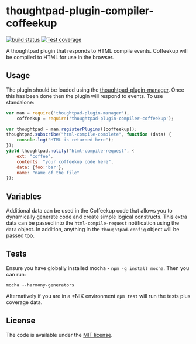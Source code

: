 thoughtpad-plugin-compiler-coffeekup
=================================

[![build status][travis-image]][travis-url]
[![Test coverage][coveralls-image]][coveralls-url]

A thoughtpad plugin that responds to HTML compile events. Coffeekup will be compiled to HTML for use in the browser.

## Usage

The plugin should be loaded using the [thoughtpad-plugin-manager](https://github.com/thoughtpad/thoughtpad-plugin-manager). Once this has been done then the plugin will respond to events. To use standalone:

```JavaScript
var man = require('thoughtpad-plugin-manager'),
    coffeekup = require('thoughtpad-plugin-compiler-coffeekup');

var thoughtpad = man.registerPlugins([coffeekup]);
thoughtpad.subscribe("html-compile-complete", function (data) {
    console.log("HTML is returned here"); 
});
yield thoughtpad.notify("html-compile-request", { 
    ext: "coffee", 
    contents: "your coffeekup code here", 
    data: {foo:'bar'},
    name: "name of the file"
});
```

## Variables

Additional data can be used in the Coffeekup code that allows you to dynamically generate code and create simple logical constructs. This extra data can be passed into the `html-compile-request` notification using the `data` object. In addition, anything in the `thoughtpad.config` object will be passed too.

## Tests

Ensure you have globally installed mocha - `npm -g install mocha`. Then you can run:

`mocha --harmony-generators`

Alternatively if you are in a *NIX environment `npm test` will run the tests plus coverage data.

## License

The code is available under the [MIT license](http://deif.mit-license.org/).

[travis-image]: https://img.shields.io/travis/thoughtpad/thoughtpad-plugin-compiler-coffeekup/master.svg?style=flat-square
[travis-url]: https://travis-ci.org/thoughtpad/thoughtpad-plugin-compiler-coffeekup
[coveralls-image]: https://img.shields.io/coveralls/thoughtpad/thoughtpad-plugin-compiler-coffeekup/master.svg?style=flat-square
[coveralls-url]: https://coveralls.io/r/thoughtpad/thoughtpad-plugin-compiler-coffeekup?branch=master
